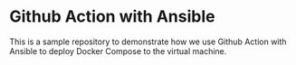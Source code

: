 # Github Action with Ansible

This is a sample repository to demonstrate how we use Github Action with Ansible to deploy Docker Compose to the virtual machine.